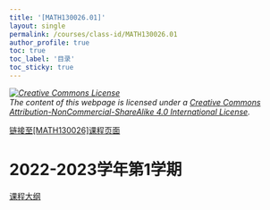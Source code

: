 ```yaml
---
title: '[MATH130026.01]'
layout: single
permalink: /courses/class-id/MATH130026.01
author_profile: true
toc: true
toc_label: '目录'
toc_sticky: true
---
```


<div class='notice--warning'>
<p><i><a rel='license' href='http://creativecommons.org/licenses/by-nc-sa/4.0/'><img alt='Creative Commons License' style='border-width:0' src='https://i.creativecommons.org/l/by-nc-sa/4.0/88x31.png' /></a><br /> The content of this webpage is licensed under a <a rel='license' href='http://creativecommons.org/licenses/by-nc-sa/4.0/'>Creative Commons Attribution-NonCommercial-ShareAlike 4.0 International License</a>.</i></p>
</div>

<a href='https://fdu-math.github.io/courses/MATH130026'>链接至[MATH130026]课程页面<a>

# 2022-2023学年第1学期

<a href='https://fdu-math.github.io/assets/docs/courses/MATH130026.01-2022-2023-1 (Encrypted).pdf'>课程大纲</a>